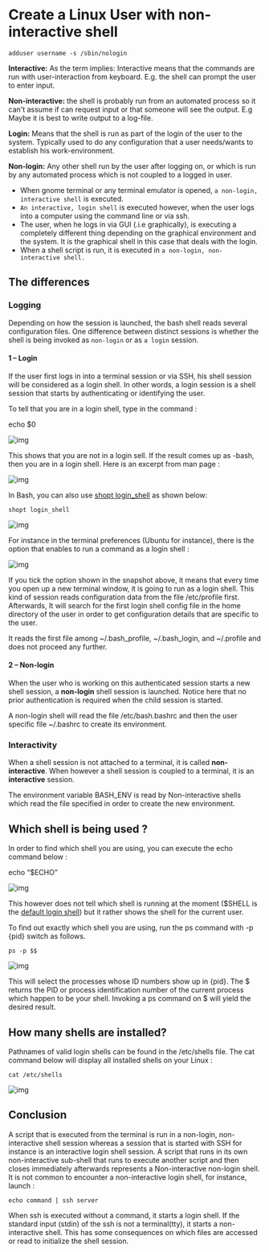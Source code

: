 

# Create a Linux User with non-interactive shell

`adduser username -s /sbin/nologin`

**Interactive:** As the term implies: Interactive means that the commands are run with user-interaction from keyboard. E.g. the shell can prompt the user to enter input.

**Non-interactive:** the shell is probably run from an automated process so it can't assume if can request input or that someone will see the output. E.g Maybe it is best to write output to a log-file.

**Login:** Means that the shell is run as part of the login of the user to the system. Typically used to do any configuration that a user needs/wants to establish his work-environment.

**Non-login:** Any other shell run by the user after logging on, or which is run by any automated process which is not coupled to a logged in user.



- When gnome terminal or any terminal emulator is opened, `a non-login, interactive shell` is executed.
- `An interactive, login shell` is executed however, when the user logs into a computer using the command line or via ssh.
- The user, when he logs in via GUI (.i.e graphically), is executing a completely different thing depending on the graphical environment and the system. It is the graphical shell in this case that deals with the login.
- When a shell script is run, it is executed in `a non-login, non-interactive shell.`



## The differences

### Logging

Depending on how the session is launched, the bash shell reads several configuration files. One difference between distinct sessions is whether the shell is being invoked as `non-login` or as `a login` session.

#### 1 – **Login**

If the user first logs in into a terminal session or via SSH, his shell session will be considered as a login shell. In other words, a login session is a shell session that starts by authenticating or identifying the user.

To tell that you are in a login shell, type in the command :

echo $0

![img](https://net2.com/wp-content/uploads/2019/11/word-image-32.png)



This shows that you are not in a login sell. If the result comes up as -bash, then you are in a login shell. Here is an excerpt from man page :



![img](https://net2.com/wp-content/uploads/2019/11/word-image-33.png)



In Bash, you can also use [shopt login_shell](https://www.gnu.org/software/bash/manual/html_node/The-Shopt-Builtin.html) as shown below:

`shopt login_shell`

![img](https://net2.com/wp-content/uploads/2019/11/word-image-34.png)

For instance in the terminal preferences (Ubuntu for instance), there is the option that enables to run a command as a login shell :

![img](https://net2.com/wp-content/uploads/2019/11/word-image-119.jpeg)

If you tick the option shown in the snapshot above, it means that every time you open up a new terminal window, it is going to run as a login shell.
This kind of session reads configuration data from the file /etc/profile first. Afterwards, It will search for the first login shell config file in the home directory of the user in order to get configuration details that are specific to the user.

It reads the first file among ~/.bash_profile, ~/.bash_login, and ~/.profile and does not proceed any further.

#### 2 – **Non-login**

When the user who is working on this authenticated session starts a new shell session, a **non-login** shell session is launched. Notice here that no prior authentication is required when the child session is started.

A non-login shell will read the file /etc/bash.bashrc and then the user specific file ~/.bashrc to create its environment.



### Interactivity

When a shell session is not attached to a terminal, it is called **non-interactive**. When however a shell session is coupled to a terminal, it is an **interactive** session.

The environment variable BASH_ENV is read by Non-interactive shells which read the file specified in order to create the new environment.

## Which shell is being used ?

In order to find which shell you are using, you can execute the echo command below :

echo “$ECHO”

![img](https://net2.com/wp-content/uploads/2019/11/word-image-35.png)

This however does not tell which shell is running at the moment ($SHELL is the [default login shell](http://tldp.org/LDP/abs/html/internalvariables.html#SHELLVARREF)) but it rather shows the shell for the current user.

To find out exactly which shell you are using, run the ps command with -p {pid} switch as follows.

`ps -p $$`

![img](https://net2.com/wp-content/uploads/2019/11/word-image-36.png)



This will select the processes whose ID numbers show up in {pid}. The $ returns the PID or process identification number of the current process which happen to be your shell. Invoking a ps command on $ will yield the desired result.



## How many shells are installed?

Pathnames of valid login shells can be found in the /etc/shells file. The cat command below will display all installed shells on your Linux :

`cat /etc/shells`

![img](https://net2.com/wp-content/uploads/2019/11/word-image-120.jpeg)



## Conclusion

A script that is executed from the terminal is run in a non-login, non-interactive shell session whereas a session that is started with SSH for instance is an interactive login shell session.
A script that runs in its own non-interactive sub-shell that runs to execute another script and then closes immediately afterwards represents a Non-interactive non-login shell.
It is not common to encounter a non-interactive login shell, for instance, launch :

`echo command | ssh server`

When ssh is executed without a command, it starts a login shell. If the standard input (stdin) of the ssh is not a terminal(tty), it starts a non-interactive shell. This has some consequences on which files are accessed or read to initialize the shell session.

